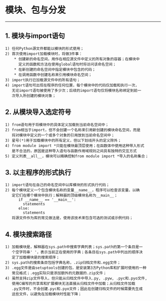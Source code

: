 # **模块、包与分发**
***

## **1. 模块与import语句**
    1) 任何Python源文件都能以模块的形式使用；
    2) 首次使用import加载模块时，将做3件事：
        * 创建新的命名空间，用作在相应源文件中定义的所有对象的容器；在模块中
          定义的函数和方法在使用global语句时将访问该命名空间；
        * 在新创建的命名空间中指定模块中包含的代码；
        * 在调用函数中创建名称来引用模块命名空间；
    3) import执行已加载源文件中的所有语句；
    4) import语句可出现在程序的任何位置，每个模块中的代码仅加载和执行一次，
       无论import语句被使用了多少次；后续的import语句仅将模块名称绑定到前一
       次导入所创建的模块对象；

## **2. 从模块导入选定符号**
    1) from语句用于将模块中的具体定义加载到当前命名空间中；
    2) from相当于import，但不会创建一个名称来引用新创建的模块命名空间，而是
       将对模块中定义的一个或多个对象的引用放到当前命名空间中；
    3) 星号(*)用于加载模块中的所有定义，但以下划线开头的定义除外；
    4) from module import *只能在模块最顶层使用；在函数体中使用这种带入形式
       是不合法的，原因是这种导入语句与函数作用域规则之间具有独特的交互方式
    5) 定义列表__all__，模块可以精确控制from module import *导入的名称集合；

## **3. 以主程序的形式执行**
    1) import语句在自己的命名空间中以库模块的形式执行代码；
    2) 每个模块定义一个包含模块名称的变量__name__，程序可以检查该变量，以确
       定它们在哪个模块中执行；解释器的顶级模块名称为__main__；
          if __name__ == '__main__':
            statements
          else:
            statements
       将源文件作为库的常见做法是，使用该技术来包含可选的测试或示例代码；

## **4. 模块搜索路径**
    1) 加载模块是，解释器在sys.path中搜索字典列表；sys.path的第一个条目是一
       个空字符串' '，表示当前正在使用的字典；各条目在sys.path中列出的顺序决
       定了加载模块是的搜索顺序；
    2) sys.path的搜索条目包括字典名称，.zip归档文件和.egg文件；
    3) .egg文件是由setuptools创建的包，是安装第3方Python库和扩展时使用的一种
       常见格式；.egg实际只是添加额外的元数据的.zip文件；
    4) 虽然支持zip文件导入，但只能从归档文件中导入.py, .pyw, .pyc和.pyo文件,
       使用C编写的共享库和扩展模块无法直接从归档文件中加载；从归档文件加载
       .py文件时，不会创建.pyc和.pyo文件；因此在创建归档文件的时候需要先生成
       这些文件，以避免在加载模块时性能下降；
